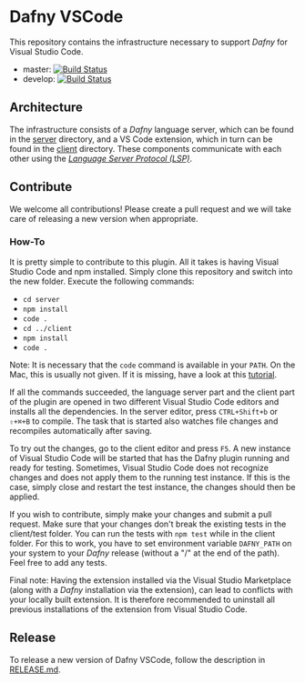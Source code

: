 # Dafny VSCode

This repository contains the infrastructure necessary to support _Dafny_ for Visual Studio Code.

* master: [![Build Status](https://travis-ci.com/DafnyVSCode/Dafny-VSCode.svg?branch=master)](https://travis-ci.com/DafnyVSCode/Dafny-VSCode)
* develop: [![Build Status](https://travis-ci.com/DafnyVSCode/Dafny-VSCode.svg?branch=develop)](https://travis-ci.com/DafnyVSCode/Dafny-VSCode)

## Architecture

The infrastructure consists of a _Dafny_ language server, which can be found in the [server](server/) directory, and a VS Code extension, which in turn can be found in the [client](client/) directory. These components communicate with each other using the [_Language Server Protocol (LSP)_](https://microsoft.github.io/language-server-protocol/).

## Contribute

We welcome all contributions! Please create a pull request and we will take care of releasing a new version when appropriate.

### How-To

It is pretty simple to contribute to this plugin. All it takes is having Visual Studio Code and npm installed. Simply clone this repository and switch into the new folder. Execute the following commands:

* `cd server`
* `npm install`
* `code .`
* `cd ../client`
* `npm install`
* `code .`

Note: It is necessary that the `code` command is available in your `PATH`. On the Mac, this is usually not given. If it is missing, have a look at this [tutorial](https://code.visualstudio.com/docs/setup/mac).

If all the commands succeeded, the language server part and the client part of the plugin are opened in two different Visual Studio Code editors and installs all the dependencies. In the server editor, press `CTRL+Shift+b` or `⇧+⌘+B` to compile. The task that is started also watches file changes and recompiles automatically after saving.

To try out the changes, go to the client editor and press `F5`. A new instance of Visual Studio Code will be started that has the Dafny plugin running and ready for testing. Sometimes, Visual Studio Code does not recognize changes and does not apply them to the running test instance. If this is the case, simply close and restart the test instance, the changes should then be applied.

If you wish to contribute, simply make your changes and submit a pull request. Make sure that your changes don't break the existing tests in the client/test folder. You can run the tests with `npm test` while in the client folder. For this to work, you have to set environment variable `DAFNY_PATH` on your system to your _Dafny_ release (without a "/" at the end of the path). Feel free to add any tests.

Final note: Having the extension installed via the Visual Studio Marketplace (along with a _Dafny_ installation via the extension), can lead to conflicts with your locally built extension. It is therefore recommended to uninstall all previous installations of the extension from Visual Studio Code.

## Release

To release a new version of Dafny VSCode, follow the description in [RELEASE.md](RELEASE.md).
